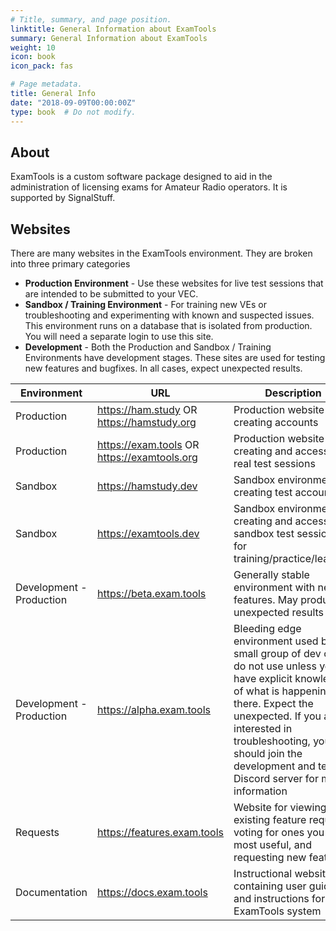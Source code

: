 ```yaml
---
# Title, summary, and page position.
linktitle: General Information about ExamTools
summary: General Information about ExamTools
weight: 10
icon: book
icon_pack: fas

# Page metadata.
title: General Info
date: "2018-09-09T00:00:00Z"
type: book  # Do not modify.
---
```


## About

ExamTools is a custom software package designed to aid in the administration of licensing exams for Amateur Radio operators.  It is supported by SignalStuff.


## Websites
There are many websites in the ExamTools environment.  They are broken into three primary categories
* **Production Environment** - Use these websites for live test sessions that are intended to be submitted to your VEC.
* **Sandbox / Training Environment** - For training new VEs or troubleshooting and experimenting with known and suspected issues. This environment runs on a database that is isolated from production.  You will need a separate login to use this site.
* **Development** - Both the Production and Sandbox / Training Environments have development stages.  These sites are used for testing new features and bugfixes.  In all cases, expect unexpected results.


|     **Environment**     |     **URL**     | **Description** |
|-----------------------|-------------------------------------------|--------|
| Production | https://ham.study OR https://hamstudy.org | Production website for creating accounts |
| Production | https://exam.tools OR https://examtools.org | Production website for creating and accessing real test sessions |
| Sandbox | https://hamstudy.dev | Sandbox environment for creating test accounts |
| Sandbox | https://examtools.dev | Sandbox environment for creating and accessing sandbox test sessions for training/practice/learning |
| Development - Production| https://beta.exam.tools | Generally stable environment with new features.  May produce unexpected results |
| Development - Production| https://alpha.exam.tools | Bleeding edge environment used by a small group of dev ops; do not use unless you have explicit knowledge of what is happening there. Expect the unexpected. If you are interested in troubleshooting, you should join the development and testing Discord server for more information |
| Requests | https://features.exam.tools | Website for viewing existing feature requests, voting for ones you find most useful, and requesting new features |
| Documentation | https://docs.exam.tools | Instructional website containing user guide and instructions for the ExamTools system |
